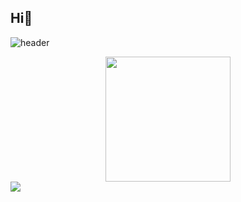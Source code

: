 ## Hi👋

![header](https://capsule-render.vercel.app/api?type=waving&color=timeAuto&fontAlign=50&fontAlignY=30&text=JB&desc=developer&descAlign=70&descAlignY=55&height=200&fontSize=60&fontColor=ffffff)

<div id="header" align="center">
  <img src="https://media.giphy.com/media/https://www.reddit.com/r/reactiongifs/comments/3a8akf/my_cats_reaction_when_i_leave_home/?utm_source=share&utm_medium=web3x&utm_name=web3xcss&utm_term=1&utm_content=share_button/giphy.gif" width="200"/>
</div>


<img src="https://img.shields.io/badge/JAVA-FFCA28?style=flat-square&logo=JAVA&logoColor=white"/>




<!--
**imnjb/imnjb** is a ✨ _special_ ✨ repository because its `README.md` (this file) appears on your GitHub profile.

Here are some ideas to get you started:

- 🔭 I’m currently working on ...
- 🌱 I’m currently learning ...
- 👯 I’m looking to collaborate on ...
- 🤔 I’m looking for help with ...
- 💬 Ask me about ...
- 📫 How to reach me: ...
- 😄 Pronouns: ...
- ⚡ Fun fact: ...
-->
